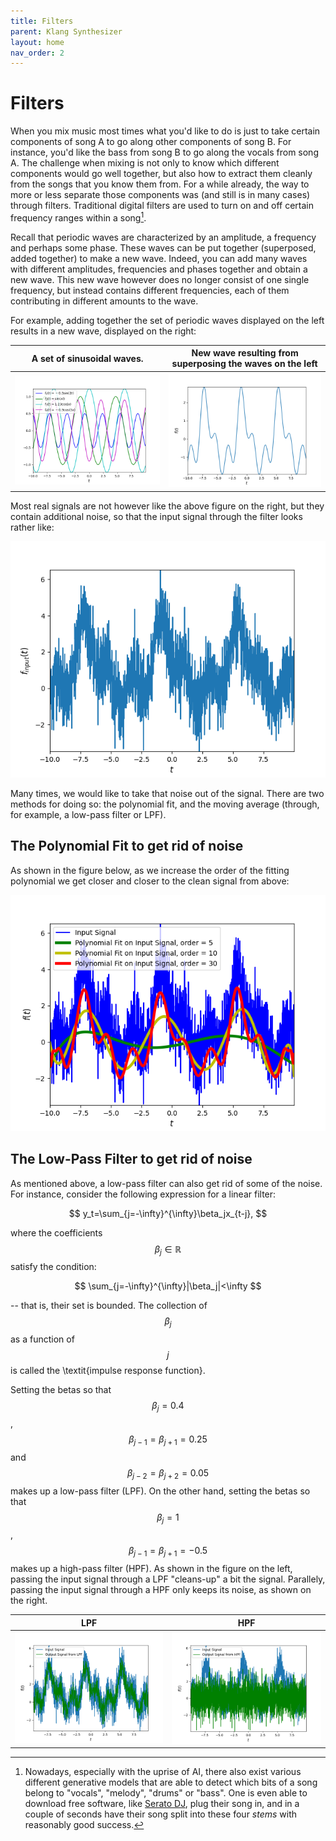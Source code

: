```yaml
---
title: Filters
parent: Klang Synthesizer
layout: home
nav_order: 2
---
```


# Filters

When you mix music most times what you'd like to do is just to take certain components of song A to go along other components of song B. For instance, you'd like the bass from song B to go along the vocals from song A. The challenge when mixing is not only to know which different components would go well together, but also how to extract them cleanly from the songs that you know them from. For a while already, the way to more or less separate those components was (and still is in many cases) through filters. Traditional digital filters are used to turn on and off certain frequency ranges within a song[^1].

Recall that periodic waves are characterized by an amplitude, a frequency and perhaps some phase. These waves can be put together (superposed, added together) to make a new wave. Indeed, you can add many waves with different amplitudes, frequencies and phases together and obtain a new wave. This new wave however does no longer consist of one single frequency, but instead contains different frequencies, each of them contributing in different amounts to the wave.


For example, adding together the set of periodic waves displayed on the left results in a new wave, displayed on the right:

A set of sinusoidal waves.             |  New wave resulting from superposing the waves on the left
:-------------------------:|:-------------------------:
![](../../../pics/klang-synthesizer/filters-plots/compose.png)  |  ![](../../../pics/klang-synthesizer/filters-plots/clean.png) 

Most real signals are not however like the above figure on the right, but they contain additional noise, so that the input signal through the filter looks rather like:

![](../../../pics/klang-synthesizer/filters-plots/noisy-clean.png)

Many times, we would like to take that noise out of the signal. There are two methods for doing so: the polynomial fit, and the moving average (through, for example, a low-pass filter or LPF).

## The Polynomial Fit to get rid of noise
As shown in the figure below, as we increase the order of the fitting polynomial we get closer and closer to the clean signal from above:

![](../../../pics/klang-synthesizer/filters-plots/noisy-clean-fit.png)

## The Low-Pass Filter to get rid of noise
As mentioned above, a low-pass filter can also get rid of some of the noise. For instance, consider the following expression for a linear filter:

$$
y_t=\sum_{j=-\infty}^{\infty}\beta_jx_{t-j},
$$

where the coefficients $$\beta_j\in\mathbb{R}$$ satisfy the condition:

$$
\sum_{j=-\infty}^{\infty}|\beta_j|<\infty
$$

-- that is, their set is bounded. The collection of $$\beta_j$$ as a function of $$j$$ is called the \textit{impulse response function}. 

Setting the betas so that $$\beta_j=0.4$$, $$\beta_{j-1}=\beta_{j+1}=0.25$$ and $$\beta_{j-2}=\beta_{j+2}=0.05$$ makes up a low-pass filter (LPF). On the other hand, setting the betas so that $$\beta_j=1$$, $$\beta_{j-1}=\beta_{j+1}=-0.5$$ makes up a high-pass filter (HPF). As shown in the figure on the left, passing the input signal through a LPF "cleans-up" a bit the signal. Parallely, passing the input signal through a HPF only keeps its noise, as shown on the right.


LPF                        | HPF
:-------------------------:|:-------------------------:
![](../../../pics/klang-synthesizer/filters-plots/noisy-clean-lpf.png)  |  ![](../../../pics/klang-synthesizer/filters-plots/noisy-clean-hpf.png) 





[^1]: Nowadays, especially with the uprise of AI, there also exist various different generative models that are able to detect which bits of a song belong to "vocals", "melody", "drums" or "bass". One is even able to download free software, like [Serato DJ](https://serato.com/dj), plug their song in, and in a couple of seconds have their song split into these four _stems_ with reasonably good success.